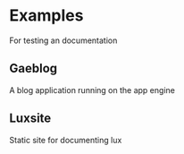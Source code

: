 Examples
=============

For testing an documentation

Gaeblog
-------------

A blog application running on the app engine


Luxsite
-------------

Static site for documenting lux
